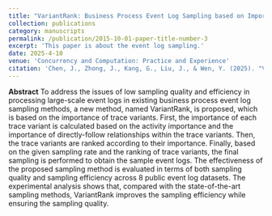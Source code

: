 ```yaml
---
title: "VariantRank: Business Process Event Log Sampling based on Importance of Trace Variants."
collection: publications
category: manuscripts
permalink: /publication/2015-10-01-paper-title-number-3
excerpt: 'This paper is about the event log sampling.'
date: 2025-4-10
venue: 'Concurrency and Computation: Practice and Experience'
citation: 'Chen, J., Zhong, J., Kang, G., Liu, J., & Wen, Y. (2025). "VariantRank: Business Process Event Log Sampling based on Importance of Trace Variants." <i>Concurrency and Computation: Practice and Experience</i>, 37(9–11), 1–11. https://doi.org/10.1002/cpe.70092'
---
```

**Abstract**
To address the issues of low sampling quality and efficiency in processing large-scale event logs in existing business process event log sampling methods, a new method, named VariantRank, is proposed, which is based on the importance of trace variants. First, the importance of each trace variant is calculated based on the activity importance and the importance of directly-follow relationships within the trace variants. Then, the trace variants are ranked according to their importance. Finally, based on the given sampling rate and the ranking of trace variants, the final sampling is performed to obtain the sample event logs. The effectiveness of the proposed sampling method is evaluated in terms of both sampling quality and sampling efficiency across 8 public event log datasets. The experimental analysis shows that, compared with the state-of-the-art sampling methods, VariantRank improves the sampling efficiency while ensuring the sampling quality.
